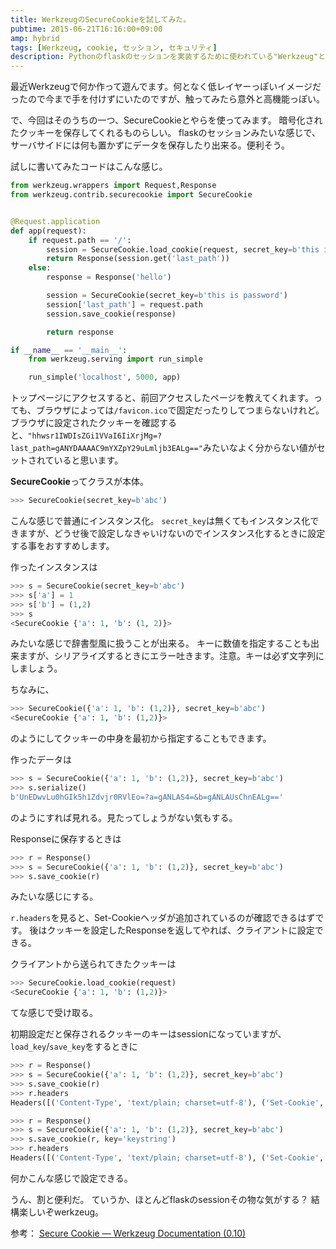 ```yaml
---
title: WerkzeugのSecureCookieを試してみた。
pubtime: 2015-06-21T16:16:00+09:00
amp: hybrid
tags: [Werkzeug, cookie, セッション, セキュリティ]
description: Pythonのflaskのセッションを実装するために使われている"Werkzeug"というライブラリの"SecureCookie"という機能を直接触ってみました。Werkzeug、結構高機能で楽しいです。
---
```


最近Werkzeugで何か作って遊んでます。何となく低レイヤーっぽいイメージだったので今まで手を付けずにいたのですが、触ってみたら意外と高機能っぽい。

で、今回はそのうちの一つ、SecureCookieとやらを使ってみます。
暗号化されたクッキーを保存してくれるものらしい。
flaskのセッションみたいな感じで、サーバサイドには何も置かずにデータを保存したり出来る。便利そう。

試しに書いてみたコードはこんな感じ。
``` python
from werkzeug.wrappers import Request,Response
from werkzeug.contrib.securecookie import SecureCookie


@Request.application
def app(request):
    if request.path == '/':
        session = SecureCookie.load_cookie(request, secret_key=b'this is password')
        return Response(session.get('last_path'))
    else:
        response = Response('hello')

        session = SecureCookie(secret_key=b'this is password')
        session['last_path'] = request.path
        session.save_cookie(response)

        return response

if __name__ == '__main__':
    from werkzeug.serving import run_simple

    run_simple('localhost', 5000, app)
```
トップページにアクセスすると、前回アクセスしたページを教えてくれます。っても、ブラウザによっては`/favicon.ico`で固定だったりしてつまらないけれど。
ブラウザに設定されたクッキーを確認すると、`"hhwsr1IWDIsZGi1VVaI6IiXrjMg=?last_path=gANYDAAAAC9mYXZpY29uLmljb3EALg=="`みたいなよく分からない値がセットされていると思います。

**SecureCookie**ってクラスが本体。
``` python
>>> SecureCookie(secret_key=b'abc')
```
こんな感じで普通にインスタンス化。
`secret_key`は無くてもインスタンス化できますが、どうせ後で設定しなきゃいけないのでインスタンス化するときに設定する事をおすすめします。

作ったインスタンスは
``` python
>>> s = SecureCookie(secret_key=b'abc')
>>> s['a'] = 1
>>> s['b'] = (1,2)
>>> s
<SecureCookie {'a': 1, 'b': (1, 2)}>
```
みたいな感じで辞書型風に扱うことが出来る。
キーに数値を指定することも出来ますが、シリアライズするときにエラー吐きます。注意。キーは必ず文字列にしましょう。

ちなみに、
``` python
>>> SecureCookie({'a': 1, 'b': (1,2)}, secret_key=b'abc')
<SecureCookie {'a': 1, 'b': (1,2)}>
```
のようにしてクッキーの中身を最初から指定することもできます。

作ったデータは
``` python
>>> s = SecureCookie({'a': 1, 'b': (1,2)}, secret_key=b'abc')
>>> s.serialize()
b'UnEDwvLu0hGIk5h1Zdvjr0RVlEo=?a=gANLAS4=&b=gANLAUsChnEALg=='
```
のようにすれば見れる。見たってしょうがない気もする。

Responseに保存するときは
``` python
>>> r = Response()
>>> s = SecureCookie({'a': 1, 'b': (1,2)}, secret_key=b'abc')
>>> s.save_cookie(r)
```
みたいな感じにする。

`r.headers`を見ると、Set-Cookieヘッダが追加されているのが確認できるはずです。
後はクッキーを設定したResponseを返してやれば、クライアントに設定できる。

クライアントから送られてきたクッキーは
``` python
>>> SecureCookie.load_cookie(request)
<SecureCookie {'a': 1, 'b': (1,2)}>
```
てな感じで受け取る。

初期設定だと保存されるクッキーのキーはsessionになっていますが、`load_key`/`save_key`をするときに
``` python
>>> r = Response()
>>> s = SecureCookie({'a': 1, 'b': (1,2)}, secret_key=b'abc')
>>> s.save_cookie(r)
>>> r.headers
Headers([('Content-Type', 'text/plain; charset=utf-8'), ('Set-Cookie', 'session="UnEDwvLu0hGIk5h1Zdvjr0RVlEo=?a=gANLAS4=&b=gANLAUsChnEALg=="; Path=/')])

>>> r = Response()
>>> s = SecureCookie({'a': 1, 'b': (1,2)}, secret_key=b'abc')
>>> s.save_cookie(r, key='keystring')
>>> r.headers
Headers([('Content-Type', 'text/plain; charset=utf-8'), ('Set-Cookie', 'keystring="UnEDwvLu0hGIk5h1Zdvjr0RVlEo=?a=gANLAS4=&b=gANLAUsChnEALg=="; Path=/')])
```
何かこんな感じで設定できる。

うん、割と便利だ。
ていうか、ほとんどflaskのsessionその物な気がする？
結構楽しいぞwerkzeug。

参考： [Secure Cookie &mdash; Werkzeug Documentation (0.10)](http://werkzeug.pocoo.org/docs/0.10/contrib/securecookie/)
